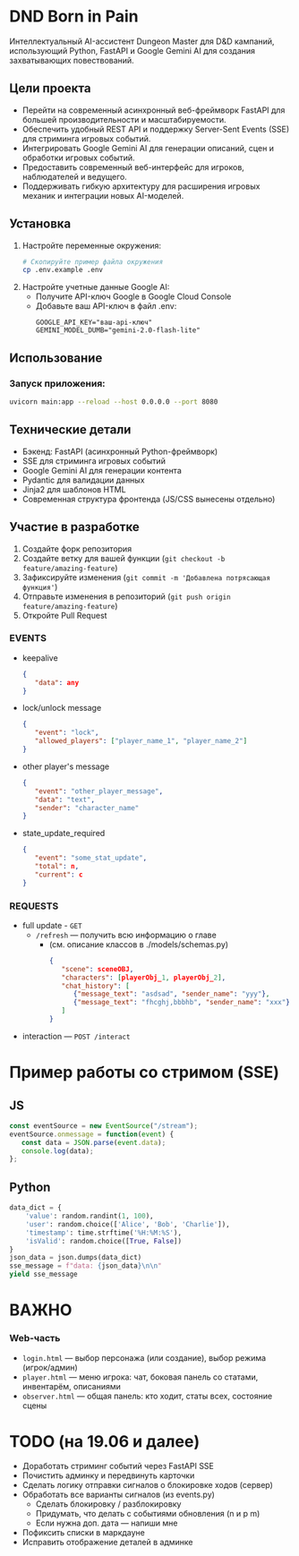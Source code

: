 
# DND Born in Pain

Интеллектуальный AI-ассистент Dungeon Master для D&D кампаний, использующий Python, FastAPI и Google Gemini AI для создания захватывающих повествований.

## Цели проекта
- Перейти на современный асинхронный веб-фреймворк FastAPI для большей производительности и масштабируемости.
- Обеспечить удобный REST API и поддержку Server-Sent Events (SSE) для стриминга игровых событий.
- Интегрировать Google Gemini AI для генерации описаний, сцен и обработки игровых событий.
- Предоставить современный веб-интерфейс для игроков, наблюдателей и ведущего.
- Поддерживать гибкую архитектуру для расширения игровых механик и интеграции новых AI-моделей.


## Установка
1. Настройте переменные окружения:
   ```bash
   # Скопируйте пример файла окружения
   cp .env.example .env
   ```
2. Настройте учетные данные Google AI:
   - Получите API-ключ Google в Google Cloud Console
   - Добавьте ваш API-ключ в файл .env:
     ```
     GOOGLE_API_KEY="ваш-api-ключ"
     GEMINI_MODEL_DUMB="gemini-2.0-flash-lite"
     ```

## Использование


### Запуск приложения:
```bash
uvicorn main:app --reload --host 0.0.0.0 --port 8080
```


## Технические детали
- Бэкенд: FastAPI (асинхронный Python-фреймворк)
- SSE для стриминга игровых событий
- Google Gemini AI для генерации контента
- Pydantic для валидации данных
- Jinja2 для шаблонов HTML
- Современная структура фронтенда (JS/CSS вынесены отдельно)

## Участие в разработке

1. Создайте форк репозитория
2. Создайте ветку для вашей функции (`git checkout -b feature/amazing-feature`)
3. Зафиксируйте изменения (`git commit -m 'Добавлена потрясающая функция'`)
4. Отправьте изменения в репозиторий (`git push origin feature/amazing-feature`)
5. Откройте Pull Request



### EVENTS

- keepalive
   ```json
   {
      "data": any
   }
   ```
- lock/unlock message
   ```json
   {
      "event": "lock",
      "allowed_players": ["player_name_1", "player_name_2"]
   }
   ```
- other player's message
   ```json
   {
      "event": "other_player_message",
      "data": "text",
      "sender": "character_name"
   }
   ```
- state_update_required
   ```json
   {
      "event": "some_stat_update",
      "total": n,
      "current": c
   }
   ```


### REQUESTS

- full update - `GET`
   - `/refresh` — получить всю информацию о главе
      - (см. описание классов в ./models/schemas.py)
         ```json
         {
            "scene": sceneOBJ,
            "characters": [playerObj_1, playerObj_2],
            "chat_history": [
               {"message_text": "asdsad", "sender_name": "yyy"},
               {"message_text": "fhcghj,bbbhb", "sender_name": "xxx"}
            ]
         }
         ```
- interaction — `POST /interact`


# Пример работы со стримом (SSE)

## JS
```js
const eventSource = new EventSource("/stream");
eventSource.onmessage = function(event) {
   const data = JSON.parse(event.data);
   console.log(data);
};
```

## Python
```python
data_dict = {
    'value': random.randint(1, 100),
    'user': random.choice(['Alice', 'Bob', 'Charlie']),
    'timestamp': time.strftime('%H:%M:%S'),
    'isValid': random.choice([True, False])
}
json_data = json.dumps(data_dict)
sse_message = f"data: {json_data}\n\n"
yield sse_message
```



# ВАЖНО

### Web-часть

- `login.html` — выбор персонажа (или создание), выбор режима (игрок/админ)
- `player.html` — меню игрока: чат, боковая панель со статами, инвентарём, описаниями
- `observer.html` — общая панель: кто ходит, статы всех, состояние сцены

# TODO (на 19.06 и далее)
- Доработать стриминг событий через FastAPI SSE
- Почистить админку и передвинуть карточки
- Сделать логику отправки сигналов о блокировке ходов (сервер)
- Обработать все варианты сигналов (из events.py)
  - Сделать блокировку / разблокировку
  - Придумать, что делать с событиями обновления (n и p m)
  - Если нужна доп. дата — напиши мне
- Пофиксить списки в маркдауне
- Исправить отображение деталей в админке
